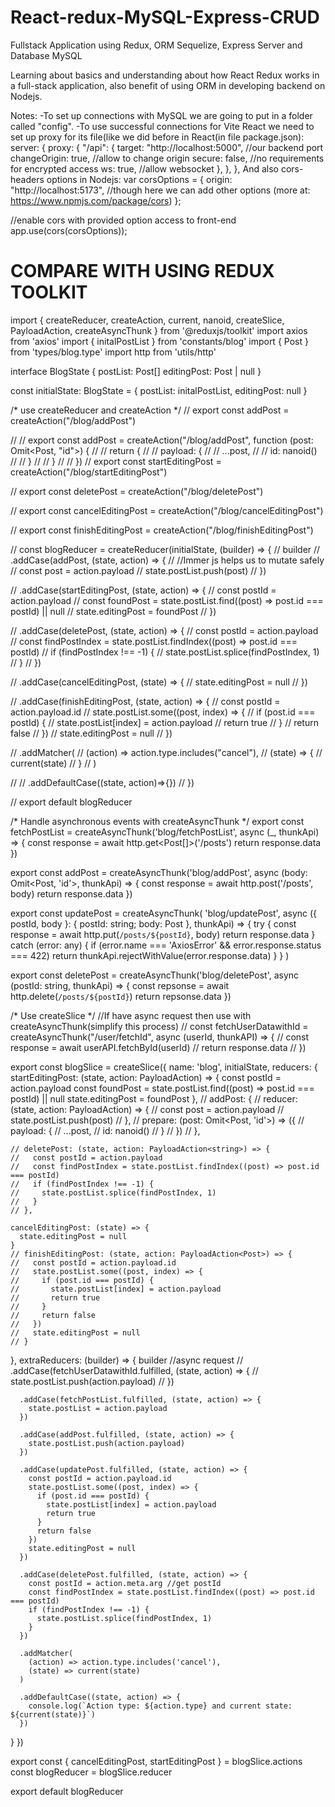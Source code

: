 # React-redux-MySQL-Express-CRUD
Fullstack Application using Redux, ORM Sequelize, Express Server and Database MySQL

Learning about basics and understanding about how React Redux works in a full-stack application, also benefit of using ORM in developing backend on Nodejs. 

Notes:
-To set up connections with MySQL we are going to put in a folder called "config".
-To use successful connections for Vite React we need to set up proxy for its file(like we did before in React(in file package.json):
server: {
    proxy: {
      "/api": {
        target: "http://localhost:5000",  //our backend port 
        changeOrigin: true,  //allow to change origin 
        secure: false,       //no requirements for encrypted access 
        ws: true,            //allow websocket 
      },
    },
  },
And also cors-headers options in Nodejs:
var corsOptions = {
  origin: "http://localhost:5173",  //though here we can add other options (more at: https://www.npmjs.com/package/cors)
};

//enable cors with provided option access to front-end
app.use(cors(corsOptions));


#  COMPARE WITH USING REDUX TOOLKIT 
import {
  createReducer,
  createAction,
  current,
  nanoid,
  createSlice,
  PayloadAction,
  createAsyncThunk
} from '@reduxjs/toolkit'
import axios from 'axios'
import { initalPostList } from 'constants/blog'
import { Post } from 'types/blog.type'
import http from 'utils/http'

interface BlogState {
  postList: Post[]
  editingPost: Post | null
}

const initialState: BlogState = {
  postList: initalPostList,
  editingPost: null
}

/* use createReducer and createAction */
// export const addPost = createAction<Post>("/blog/addPost")

// // export const addPost = createAction("/blog/addPost", function (post: Omit<Post, "id">) {
// //   return {
// //     payload: {
// //       ...post,
// //       id: nanoid()
// //     }
// //   }
// // })
// export const startEditingPost = createAction<string>("/blog/startEditingPost")

// export const deletePost = createAction<string>("/blog/deletePost")

// export const cancelEditingPost = createAction("/blog/cancelEditingPost")

// export const finishEditingPost = createAction<Post>("/blog/finishEditingPost")

// const blogReducer = createReducer(initialState, (builder) => {
//   builder
//     .addCase(addPost, (state, action) => {
//       //Immer js helps us to mutate safely
//       const post = action.payload
//       state.postList.push(post)
//     })

//     .addCase(startEditingPost, (state, action) => {
//       const postId = action.payload
//       const foundPost = state.postList.find((post) => post.id === postId) || null
//       state.editingPost = foundPost
//     })

//     .addCase(deletePost, (state, action) => {
//       const postId = action.payload
//       const findPostIndex = state.postList.findIndex((post) => post.id === postId)
//       if (findPostIndex !== -1) {
//         state.postList.splice(findPostIndex, 1)
//       }
//     })

//     .addCase(cancelEditingPost, (state) => {
//       state.editingPost = null
//     })

//     .addCase(finishEditingPost, (state, action) => {
//       const postId = action.payload.id
//       state.postList.some((post, index) => {
//         if (post.id === postId) {
//           state.postList[index] = action.payload
//           return true
//         }
//         return false
//       })
//       state.editingPost = null
//     })

//     .addMatcher(
//       (action) => action.type.includes("cancel"),
//       (state) => {
//         current(state)
//       }
//     )

//   // .addDefaultCase((state, action)=>{})
// })

// export default blogReducer

/* Handle asynchronous events with createAsyncThunk */
export const fetchPostList = createAsyncThunk('blog/fetchPostList', async (_, thunkApi) => {
  const response = await http.get<Post[]>('/posts')
  return response.data
})

export const addPost = createAsyncThunk('blog/addPost', async (body: Omit<Post, 'id'>, thunkApi) => {
  const response = await http.post<Post>('/posts', body)
  return response.data
})

export const updatePost = createAsyncThunk(
  'blog/updatePost',
  async ({ postId, body }: { postId: string; body: Post }, thunkApi) => {
    try {
      const response = await http.put(`/posts/${postId}`, body)
      return response.data
    } catch (error: any) {
      if (error.name === 'AxiosError' && error.response.status === 422)
        return thunkApi.rejectWithValue(error.response.data)
    }
  }
)

export const deletePost = createAsyncThunk('blog/deletePost', async (postId: string, thunkApi) => {
  const repsonse = await http.delete<Post>(`/posts/${postId}`)
  return repsonse.data
})

/* Use createSlice */
//If have async request then use with createAsyncThunk(simplify this process)
// const fetchUserDatawithId = createAsyncThunk("/user/fetchId", async (userId, thunkAPI) => {
//   const response = await userAPI.fetchById(userId)
//   return response.data
// })

export const blogSlice = createSlice({
  name: 'blog',
  initialState,
  reducers: {
    startEditingPost: (state, action: PayloadAction<string>) => {
      const postId = action.payload
      const foundPost = state.postList.find((post) => post.id === postId) || null
      state.editingPost = foundPost
    },
    // addPost: {
    //   reducer: (state, action: PayloadAction<Post>) => {
    //     const post = action.payload
    //     state.postList.push(post)
    //   },
    //   prepare: (post: Omit<Post, 'id'>) => ({
    //     payload: {
    //       ...post,
    //       id: nanoid()
    //     }
    //   })
    // },
    
    // deletePost: (state, action: PayloadAction<string>) => {
    //   const postId = action.payload
    //   const findPostIndex = state.postList.findIndex((post) => post.id === postId)
    //   if (findPostIndex !== -1) {
    //     state.postList.splice(findPostIndex, 1)
    //   }
    // },
    
    cancelEditingPost: (state) => {
      state.editingPost = null
    }
    // finishEditingPost: (state, action: PayloadAction<Post>) => {
    //   const postId = action.payload.id
    //   state.postList.some((post, index) => {
    //     if (post.id === postId) {
    //       state.postList[index] = action.payload
    //       return true
    //     }
    //     return false
    //   })
    //   state.editingPost = null
    // }
    
  },
  extraReducers: (builder) => {
    builder
      //async request
      // .addCase(fetchUserDatawithId.fulfilled, (state, action) => {
      //   state.postList.push(action.payload)
      // })
      
      .addCase(fetchPostList.fulfilled, (state, action) => {
        state.postList = action.payload
      })
      
      .addCase(addPost.fulfilled, (state, action) => {
        state.postList.push(action.payload)
      })
      
      .addCase(updatePost.fulfilled, (state, action) => {
        const postId = action.payload.id
        state.postList.some((post, index) => {
          if (post.id === postId) {
            state.postList[index] = action.payload
            return true
          }
          return false
        })
        state.editingPost = null
      })
      
      .addCase(deletePost.fulfilled, (state, action) => {
        const postId = action.meta.arg //get postId
        const findPostIndex = state.postList.findIndex((post) => post.id === postId)
        if (findPostIndex !== -1) {
          state.postList.splice(findPostIndex, 1)
        }
      })
      
      .addMatcher(
        (action) => action.type.includes('cancel'),
        (state) => current(state)
      )
      
      .addDefaultCase((state, action) => {
        console.log(`Action type: ${action.type} and current state: ${current(state)}`)
      })
  }
})

export const { cancelEditingPost, startEditingPost } = blogSlice.actions
const blogReducer = blogSlice.reducer

export default blogReducer




